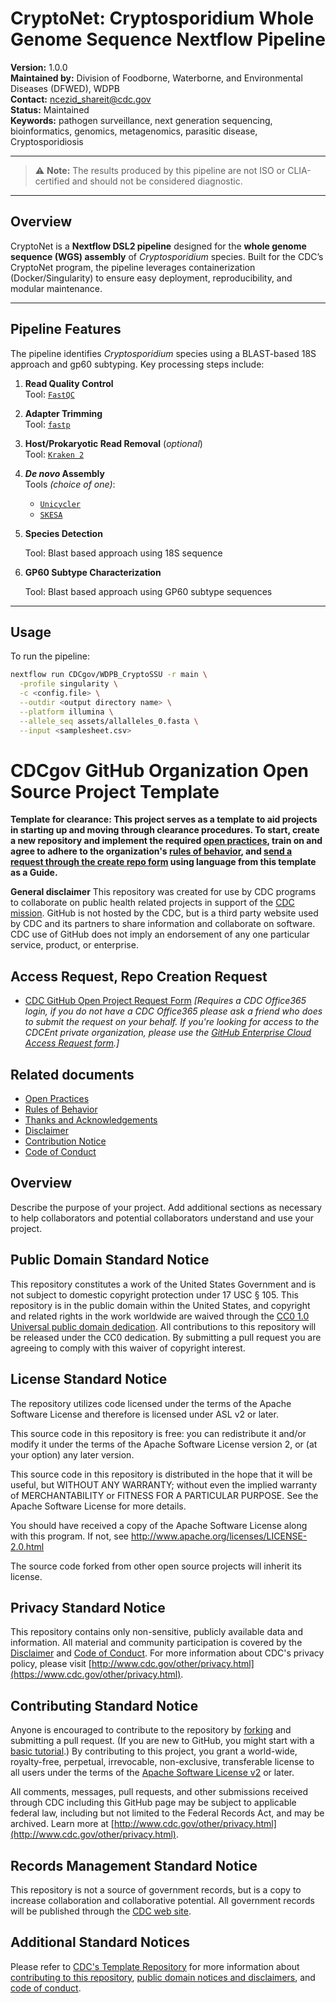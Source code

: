 # CryptoNet: Cryptosporidium Whole Genome Sequence Nextflow Pipeline

**Version:** 1.0.0  
**Maintained by:** Division of Foodborne, Waterborne, and Environmental Diseases (DFWED), WDPB  
**Contact:** [ncezid_shareit@cdc.gov](mailto:ncezid_shareit@cdc.gov)  
**Status:** Maintained  
**Keywords:** pathogen surveillance, next generation sequencing, bioinformatics, genomics, metagenomics, parasitic disease, Cryptosporidiosis

---

> ⚠️ **Note:** The results produced by this pipeline are not ISO or CLIA-certified and should not be considered diagnostic.

---

## Overview

CryptoNet is a **Nextflow DSL2 pipeline** designed for the **whole genome sequence (WGS) assembly** of *Cryptosporidium* species. Built for the CDC’s CryptoNet program, the pipeline leverages containerization (Docker/Singularity) to ensure easy deployment, reproducibility, and modular maintenance.

---

## Pipeline Features

The pipeline identifies *Cryptosporidium* species using a BLAST-based 18S approach and gp60 subtyping. Key processing steps include:

1. **Read Quality Control**  
   Tool: [`FastQC`](https://www.bioinformatics.babraham.ac.uk/projects/fastqc/)

2. **Adapter Trimming**  
   Tool: [`fastp`](https://github.com/OpenGene/fastp)

3. **Host/Prokaryotic Read Removal** (_optional_)  
   Tool: [`Kraken 2`](http://ccb.jhu.edu/software/kraken2/)

4. **_De novo_ Assembly**  
   Tools _(choice of one)_:  
   - [`Unicycler`](https://github.com/rrwick/Unicycler)  
   - [`SKESA`](https://github.com/ncbi/SKESA)

5. **Species Detection**
   
   Tool: Blast based approach using 18S sequence

7. **GP60 Subtype Characterization**
   
   Tool: Blast based approach using GP60 subtype sequences

---

## Usage

To run the pipeline:

```bash
nextflow run CDCgov/WDPB_CryptoSSU -r main \
  -profile singularity \
  -c <config.file> \
  --outdir <output directory name> \
  --platform illumina \
  --allele_seq assets/allalleles_0.fasta \
  --input <samplesheet.csv>

```

# CDCgov GitHub Organization Open Source Project Template

**Template for clearance: This project serves as a template to aid projects in starting up and moving through clearance procedures. To start, create a new repository and implement the required [open practices](open_practices.md), train on and agree to adhere to the organization's [rules of behavior](rules_of_behavior.md), and [send a request through the create repo form](https://forms.office.com/Pages/ResponsePage.aspx?id=aQjnnNtg_USr6NJ2cHf8j44WSiOI6uNOvdWse4I-C2NUNk43NzMwODJTRzA4NFpCUk1RRU83RTFNVi4u) using language from this template as a Guide.**

**General disclaimer** This repository was created for use by CDC programs to collaborate on public health related projects in support of the [CDC mission](https://www.cdc.gov/about/organization/mission.htm).  GitHub is not hosted by the CDC, but is a third party website used by CDC and its partners to share information and collaborate on software. CDC use of GitHub does not imply an endorsement of any one particular service, product, or enterprise. 

## Access Request, Repo Creation Request

* [CDC GitHub Open Project Request Form](https://forms.office.com/Pages/ResponsePage.aspx?id=aQjnnNtg_USr6NJ2cHf8j44WSiOI6uNOvdWse4I-C2NUNk43NzMwODJTRzA4NFpCUk1RRU83RTFNVi4u) _[Requires a CDC Office365 login, if you do not have a CDC Office365 please ask a friend who does to submit the request on your behalf. If you're looking for access to the CDCEnt private organization, please use the [GitHub Enterprise Cloud Access Request form](https://forms.office.com/Pages/ResponsePage.aspx?id=aQjnnNtg_USr6NJ2cHf8j44WSiOI6uNOvdWse4I-C2NUQjVJVDlKS1c0SlhQSUxLNVBaOEZCNUczVS4u).]_

## Related documents

* [Open Practices](open_practices.md)
* [Rules of Behavior](rules_of_behavior.md)
* [Thanks and Acknowledgements](thanks.md)
* [Disclaimer](DISCLAIMER.md)
* [Contribution Notice](CONTRIBUTING.md)
* [Code of Conduct](code-of-conduct.md)

## Overview

Describe the purpose of your project. Add additional sections as necessary to help collaborators and potential collaborators understand and use your project.
  
## Public Domain Standard Notice
This repository constitutes a work of the United States Government and is not
subject to domestic copyright protection under 17 USC § 105. This repository is in
the public domain within the United States, and copyright and related rights in
the work worldwide are waived through the [CC0 1.0 Universal public domain dedication](https://creativecommons.org/publicdomain/zero/1.0/).
All contributions to this repository will be released under the CC0 dedication. By
submitting a pull request you are agreeing to comply with this waiver of
copyright interest.

## License Standard Notice
The repository utilizes code licensed under the terms of the Apache Software
License and therefore is licensed under ASL v2 or later.

This source code in this repository is free: you can redistribute it and/or modify it under
the terms of the Apache Software License version 2, or (at your option) any
later version.

This source code in this repository is distributed in the hope that it will be useful, but WITHOUT ANY
WARRANTY; without even the implied warranty of MERCHANTABILITY or FITNESS FOR A
PARTICULAR PURPOSE. See the Apache Software License for more details.

You should have received a copy of the Apache Software License along with this
program. If not, see http://www.apache.org/licenses/LICENSE-2.0.html

The source code forked from other open source projects will inherit its license.

## Privacy Standard Notice
This repository contains only non-sensitive, publicly available data and
information. All material and community participation is covered by the
[Disclaimer](DISCLAIMER.md)
and [Code of Conduct](code-of-conduct.md).
For more information about CDC's privacy policy, please visit [http://www.cdc.gov/other/privacy.html](https://www.cdc.gov/other/privacy.html).

## Contributing Standard Notice
Anyone is encouraged to contribute to the repository by [forking](https://help.github.com/articles/fork-a-repo)
and submitting a pull request. (If you are new to GitHub, you might start with a
[basic tutorial](https://help.github.com/articles/set-up-git).) By contributing
to this project, you grant a world-wide, royalty-free, perpetual, irrevocable,
non-exclusive, transferable license to all users under the terms of the
[Apache Software License v2](http://www.apache.org/licenses/LICENSE-2.0.html) or
later.

All comments, messages, pull requests, and other submissions received through
CDC including this GitHub page may be subject to applicable federal law, including but not limited to the Federal Records Act, and may be archived. Learn more at [http://www.cdc.gov/other/privacy.html](http://www.cdc.gov/other/privacy.html).

## Records Management Standard Notice
This repository is not a source of government records, but is a copy to increase
collaboration and collaborative potential. All government records will be
published through the [CDC web site](http://www.cdc.gov).

## Additional Standard Notices
Please refer to [CDC's Template Repository](https://github.com/CDCgov/template) for more information about [contributing to this repository](https://github.com/CDCgov/template/blob/main/CONTRIBUTING.md), [public domain notices and disclaimers](https://github.com/CDCgov/template/blob/main/DISCLAIMER.md), and [code of conduct](https://github.com/CDCgov/template/blob/main/code-of-conduct.md).
